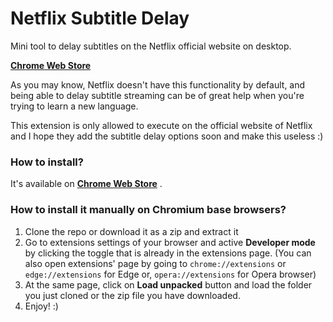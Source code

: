# Netflix Subtitle Delay

Mini tool to delay subtitles on the Netflix official website on desktop.

**[Chrome Web Store](https://chrome.google.com/webstore/detail/netflix-subtitle-delay/jlfdecbacdnabiopdhgbjmgggabhjoce)**

As you may know, Netflix doesn't have this functionality by default, and being able to delay subtitle
streaming can be of great help when you're trying to learn a new language.

This extension is only allowed to execute on the official website of Netflix and I hope they add the subtitle delay
options soon and make this useless :)

### How to install?

It's available
on **[Chrome Web Store](https://chrome.google.com/webstore/detail/netflix-subtitle-delay/jlfdecbacdnabiopdhgbjmgggabhjoce)**
.

### How to install it manually on Chromium base browsers?

1. Clone the repo or download it as a zip and extract it
2. Go to extensions settings of your browser and active **Developer mode** by clicking the toggle that is already in the
   extensions page. (You can also open extensions' page by going to `chrome://extensions` or `edge://extensions` for
   Edge or, `opera://extensions` for Opera browser)
3. At the same page, click on **Load unpacked** button and load the folder you just cloned or the zip
   file you have downloaded.
4. Enjoy! :)
